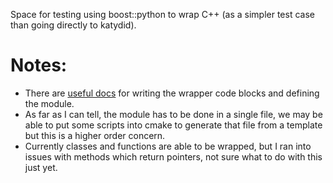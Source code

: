 Space for testing using boost::python to wrap C++ (as a simpler test case than going directly to katydid).

# Notes:

- There are [useful docs](https://wiki.python.org/moin/boost.python) for writing the wrapper code blocks and defining the module.  
- As far as I can tell, the module has to be done in a single file, we may be able to put some scripts into cmake to generate that file from a template but this is a higher order concern.  
- Currently classes and functions are able to be wrapped, but I ran into issues with methods which return pointers, not sure what to do with this just yet.  
